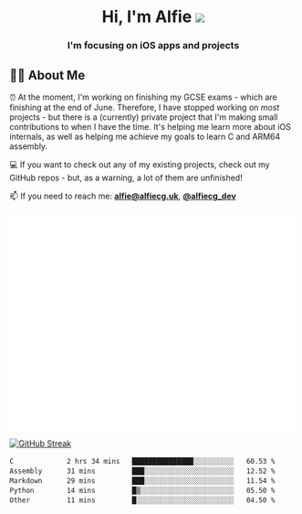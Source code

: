 <h1 align="center">Hi, I'm Alfie <img src="https://raw.githubusercontent.com/MartinHeinz/MartinHeinz/master/wave.gif" width="30px"></h1>
<h3 align="center">I'm focusing on iOS apps and projects</h3>


## 🙋‍♂️ About Me

⏰ At the moment, I'm working on finishing my GCSE exams - which are finishing at the end of June. Therefore, I have stopped working on _most_ projects - but there is a (currently) private project that I'm making small contributions to when I have the time. It's helping me learn more about iOS internals, as well as helping me achieve my goals to learn C and ARM64 assembly. 

💻 If you want to check out any of my existing projects, check out my GitHub repos - but, as a warning, a lot of them are unfinished!

📫 If you need to reach me: **alfie@alfiecg.uk**, **[@alfiecg_dev](https://twitter.com/alfiecg_dev)**

<img align="center" src="/github-metrics.svg" alt="Metrics" width="500">

[![GitHub Streak](https://streak-stats.demolab.com/?user=alfiecg24)](https://git.io/streak-stats)

<!--START_SECTION:waka-->

```txt
C             2 hrs 34 mins   ███████████████░░░░░░░░░░   60.53 %
Assembly      31 mins         ███░░░░░░░░░░░░░░░░░░░░░░   12.52 %
Markdown      29 mins         ███░░░░░░░░░░░░░░░░░░░░░░   11.54 %
Python        14 mins         █▒░░░░░░░░░░░░░░░░░░░░░░░   05.50 %
Other         11 mins         █░░░░░░░░░░░░░░░░░░░░░░░░   04.50 %
```

<!--END_SECTION:waka-->
